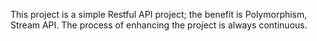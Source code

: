 This project is a simple Restful API project; the benefit is Polymorphism, Stream API. The process of enhancing the project is always continuous. 
